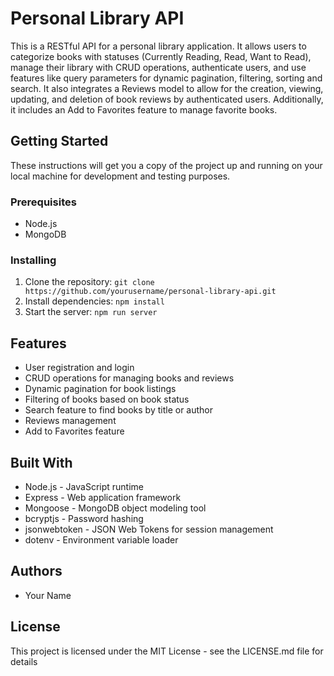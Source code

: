 # Personal Library API

This is a RESTful API for a personal library application. It allows users to categorize books with statuses (Currently Reading, Read, Want to Read), manage their library with CRUD operations, authenticate users, and use features like query parameters for dynamic pagination, filtering, sorting and search. It also integrates a Reviews model to allow for the creation, viewing, updating, and deletion of book reviews by authenticated users. Additionally, it includes an Add to Favorites feature to manage favorite books.

## Getting Started

These instructions will get you a copy of the project up and running on your local machine for development and testing purposes.

### Prerequisites

- Node.js
- MongoDB

### Installing

1. Clone the repository: `git clone https://github.com/yourusername/personal-library-api.git`
2. Install dependencies: `npm install`
3. Start the server: `npm run server`

## Features

- User registration and login
- CRUD operations for managing books and reviews
- Dynamic pagination for book listings
- Filtering of books based on book status
- Search feature to find books by title or author
- Reviews management
- Add to Favorites feature

## Built With

- Node.js - JavaScript runtime
- Express - Web application framework
- Mongoose - MongoDB object modeling tool
- bcryptjs - Password hashing
- jsonwebtoken - JSON Web Tokens for session management
- dotenv - Environment variable loader

## Authors

- Your Name

## License

This project is licensed under the MIT License - see the LICENSE.md file for details

